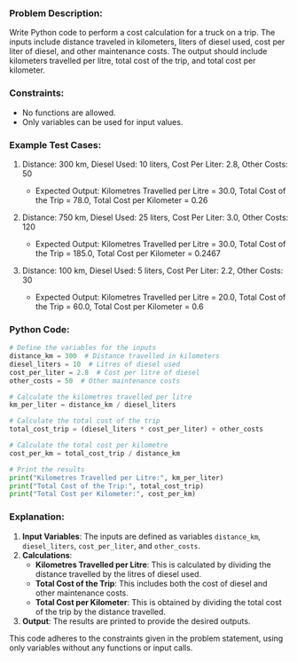 ### Problem Description:
Write Python code to perform a cost calculation for a truck on a trip. The inputs include distance traveled in kilometers, liters of diesel used, cost per liter of diesel, and other maintenance costs. The output should include kilometers travelled per litre, total cost of the trip, and total cost per kilometer.

### Constraints:
- No functions are allowed.
- Only variables can be used for input values.

### Example Test Cases:
1. Distance: 300 km, Diesel Used: 10 liters, Cost Per Liter: 2.8, Other Costs: 50
   - Expected Output: Kilometres Travelled per Litre = 30.0, Total Cost of the Trip = 78.0, Total Cost per Kilometer = 0.26

2. Distance: 750 km, Diesel Used: 25 liters, Cost Per Liter: 3.0, Other Costs: 120
   - Expected Output: Kilometres Travelled per Litre = 30.0, Total Cost of the Trip = 185.0, Total Cost per Kilometer = 0.2467

3. Distance: 100 km, Diesel Used: 5 liters, Cost Per Liter: 2.2, Other Costs: 30
   - Expected Output: Kilometres Travelled per Litre = 20.0, Total Cost of the Trip = 60.0, Total Cost per Kilometer = 0.6

### Python Code:

```py
# Define the variables for the inputs
distance_km = 300  # Distance travelled in kilometers
diesel_liters = 10  # Litres of diesel used
cost_per_liter = 2.8  # Cost per litre of diesel
other_costs = 50  # Other maintenance costs

# Calculate the kilometres travelled per litre
km_per_liter = distance_km / diesel_liters

# Calculate the total cost of the trip
total_cost_trip = (diesel_liters * cost_per_liter) + other_costs

# Calculate the total cost per kilometre
cost_per_km = total_cost_trip / distance_km

# Print the results
print("Kilometres Travelled per Litre:", km_per_liter)
print("Total Cost of the Trip:", total_cost_trip)
print("Total Cost per Kilometer:", cost_per_km)
```

### Explanation:
1. **Input Variables**: The inputs are defined as variables `distance_km`, `diesel_liters`, `cost_per_liter`, and `other_costs`.
2. **Calculations**:
   - **Kilometres Travelled per Litre**: This is calculated by dividing the distance travelled by the litres of diesel used.
   - **Total Cost of the Trip**: This includes both the cost of diesel and other maintenance costs.
   - **Total Cost per Kilometer**: This is obtained by dividing the total cost of the trip by the distance travelled.
3. **Output**: The results are printed to provide the desired outputs.

This code adheres to the constraints given in the problem statement, using only variables without any functions or input calls.